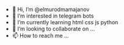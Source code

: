 - 👋 Hi, I’m @elmurodmamajanov
- 👀 I’m interested in telegram bots
- 🌱 I’m currently learning html css js python
- 💞️ I’m looking to collaborate on ...
- 📫 How to reach me ...

<!---
elmurodmamajanov/elmurodmamajanov is a ✨ special ✨ repository because its `README.md` (this file) appears on your GitHub profile.
You can click the Preview link to take a look at your changes.
--->
